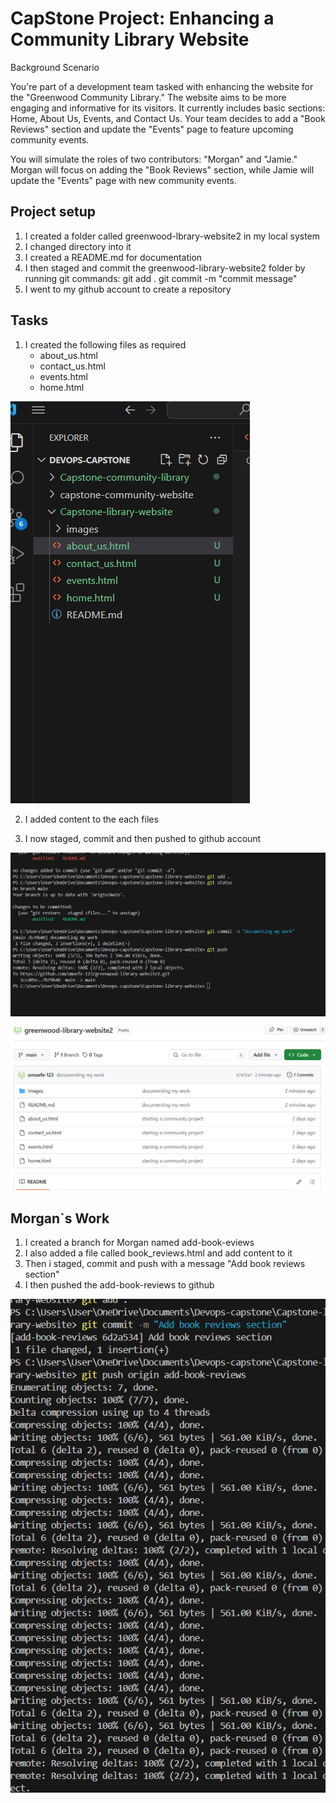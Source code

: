 # CapStone Project: Enhancing a Community Library Website

Background Scenario

You're part of a development team tasked with enhancing the website for the "Greenwood Community Library." The website aims to be more engaging and informative for its visitors. It currently includes basic sections: Home, About Us, Events, and Contact Us. Your team decides to add a "Book Reviews" section and update the "Events" page to feature upcoming community events.

You will simulate the roles of two contributors: "Morgan" and "Jamie." Morgan will focus on adding the "Book Reviews" section, while Jamie will update the "Events" page with new community events.

## Project setup 
1. I created a folder called greenwood-lbrary-website2 in my local system
2. I changed directory into it
3. I created a README.md for documentation
4. I then staged and commit the greenwood-library-website2 folder by running git commands: git add .
git commit -m "commit message"
5. I went to my github account to create a repository

## Tasks
1. I created the following files as required
   * about_us.html
   * contact_us.html
   * events.html
   * home.html 

![files](images/files.jpg)

2. I added content to the each files

3. I now staged, commit and then pushed to github account

![documenting-work](images/Documenting.jpg)

![alt text](images/website.jpg)

## Morgan`s Work
1. I created a branch for Morgan named add-book-eviews
2. I also added a file called book_reviews.html and add content to it
3. Then i staged, commit and push with a message "Add book reviews section"
4. I then pushed the add-book-reviews to github

![morgar-work](<images/morgan s work.jpg>)